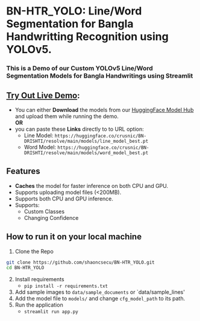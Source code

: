 # BN-HTR_YOLO: Line/Word Segmentation for Bangla Handwritting Recognition using YOLOv5.
### This is a Demo of our Custom YOLOv5 Line/Word Segmentation Models for Bangla Handwritings using Streamlit

## [Try Out Live Demo](https://shaoncsecu-bn-htr-yolo-only.streamlit.app/):
- You can either **Download** the models from our [HuggingFace Model Hub](https://huggingface.co/crusnic/BN-DRISHTI/tree/main/models) and upload them while running the demo.
 <br>**OR**</br>
- you can paste these **Links** directly to to URL option:
  - Line Model: `https://huggingface.co/crusnic/BN-DRISHTI/resolve/main/models/line_model_best.pt`
  - Word Model: `https://huggingface.co/crusnic/BN-DRISHTI/resolve/main/models/word_model_best.pt`
  

## Features
- **Caches** the model for faster inference on both CPU and GPU.
- Supports uploading model files (<200MB).
- Supports both CPU and GPU inference.
- Supports:
  - Custom Classes
  - Changing Confidence


## How to run it on your local machine
1. Clone the Repo
```bash
git clone https://github.com/shaoncsecu/BN-HTR_YOLO.git
cd BN-HTR_YOLO
```
2. Install requirements
   - `pip install -r requirements.txt`
3. Add sample images to `data/sample_documents` or `data/sample_lines'
4. Add the model file to `models/` and change `cfg_model_path` to its path.
5. Run the application
   - `streamlit run app.py`
